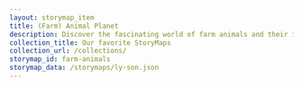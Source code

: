 ```yaml
---
layout: storymap_item
title: (Farm) Animal Planet
description: Discover the fascinating world of farm animals and their importance in our ecosystem.
collection_title: Our favorite StoryMaps
collection_url: /collections/
storymap_id: farm-animals
storymap_data: /storymaps/ly-son.json
---
```

